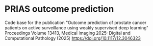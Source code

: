 # PRIAS outcome prediction

Code base for the publication "Outcome prediction of prostate cancer patients on active surveillance using weakly supervised deep learning" Proceedings Volume 13413, Medical Imaging 2025: Digital and Computational Pathology (2025) https://doi.org/10.1117/12.3046323
